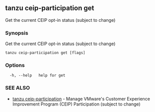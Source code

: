 ## tanzu ceip-participation get

Get the current CEIP opt-in status (subject to change)

### Synopsis

Get the current CEIP opt-in status (subject to change)

```
tanzu ceip-participation get [flags]
```

### Options

```
  -h, --help   help for get
```

### SEE ALSO

* [tanzu ceip-participation](tanzu_ceip-participation.md)	 - Manage VMware's Customer Experience Improvement Program (CEIP) Participation (subject to change)

